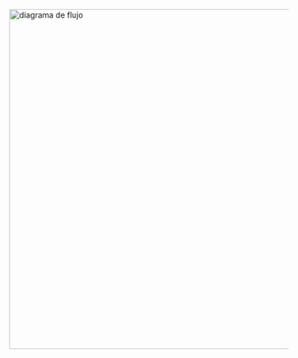 <img width="614" alt="diagrama de flujo" src="https://github.com/user-attachments/assets/ab976621-46b6-4362-b6fa-72d56a576a94">
